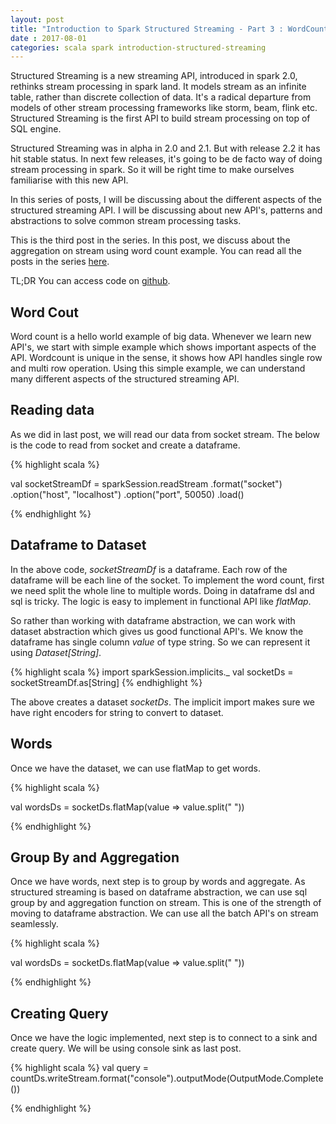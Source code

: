 ```yaml
---
layout: post
title: "Introduction to Spark Structured Streaming - Part 3 : WordCount"
date : 2017-08-01
categories: scala spark introduction-structured-streaming
---
```

Structured Streaming is a new streaming API, introduced in spark 2.0, rethinks stream processing in spark land. It models stream
as an infinite table, rather than discrete collection of data. It's a radical departure from models of other stream processing frameworks like
storm, beam, flink etc. Structured Streaming is the first API to build stream processing on top of SQL engine.

Structured Streaming was in alpha in 2.0 and 2.1. But with release 2.2 it has hit stable status. In next few releases,
it's going to be de facto way of doing stream processing in spark. So it will be right time to make ourselves familiarise
with this new API.

In this series of posts, I will be discussing about the different aspects of the structured streaming API. I will be discussing about
new API's, patterns and abstractions to solve common stream processing tasks. 

This is the third post in the series. In this post, we discuss about the aggregation on stream using word count example. You 
can read all the posts in the series [here](/categories/introduction-structured-streaming).

TL;DR You can access code on [github](https://github.com/phatak-dev/spark2.0-examples/tree/master/src/main/scala/com/madhukaraphatak/examples/sparktwo/streaming).

## Word Cout

Word count is a hello world example of big data. Whenever we learn new API's, we start with simple example which shows important aspects of the API. Wordcount
is unique in the sense, it shows how API handles single row and multi row operation. Using this simple example, we can understand many different aspects of
the structured streaming API.

## Reading data

As we did in last post, we will read our data from socket stream. The below is the code to read from socket and create a dataframe.

{% highlight scala %}

val socketStreamDf = sparkSession.readStream
  .format("socket")
  .option("host", "localhost")
  .option("port", 50050)
  .load()

{% endhighlight %}

## Dataframe to Dataset

In the above code, *socketStreamDf* is a dataframe. Each row of the dataframe will be each line of the socket. To implement the word count, first
we need split the whole line to multiple words. Doing in dataframe dsl and sql is tricky. The logic is easy to implement in functional API like *flatMap*.

So rather than working with dataframe abstraction, we can work with dataset abstraction which gives us good functional API's. We know the dataframe
has single column *value* of type string. So we can represent it using *Dataset[String]*. 

{% highlight scala %}
import sparkSession.implicits._
val socketDs = socketStreamDf.as[String]
{% endhighlight %}

The above creates a dataset *socketDs*. The implicit import makes sure we have right encoders for string to convert to dataset.

## Words 

Once we have the dataset, we can use flatMap to get words.

{% highlight scala %}

val wordsDs =  socketDs.flatMap(value => value.split(" "))
   
{% endhighlight %}

## Group By and Aggregation

Once we have words, next step is to group by words and aggregate. As structured streaming is based on dataframe abstraction, we can
use sql group by and aggregation function on stream. This is one of the strength of moving to dataframe abstraction. We can use all
the batch API's on stream seamlessly.

{% highlight scala %}

val wordsDs =  socketDs.flatMap(value => value.split(" "))

{% endhighlight %}

## Creating Query

Once we have the logic implemented, next step is to connect to a sink and create query. We will be using console sink as last post.

{% highlight scala %}
val query =
      countDs.writeStream.format("console").outputMode(OutputMode.Complete())

{% endhighlight %}
